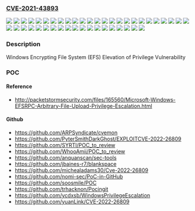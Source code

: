 ### [CVE-2021-43893](https://cve.mitre.org/cgi-bin/cvename.cgi?name=CVE-2021-43893)
![](https://img.shields.io/static/v1?label=Product&message=Windows%2010%20Version%201507&color=blue)
![](https://img.shields.io/static/v1?label=Product&message=Windows%2010%20Version%201607&color=blue)
![](https://img.shields.io/static/v1?label=Product&message=Windows%2010%20Version%201809&color=blue)
![](https://img.shields.io/static/v1?label=Product&message=Windows%2010%20Version%201909&color=blue)
![](https://img.shields.io/static/v1?label=Product&message=Windows%2010%20Version%202004&color=blue)
![](https://img.shields.io/static/v1?label=Product&message=Windows%2010%20Version%2020H2&color=blue)
![](https://img.shields.io/static/v1?label=Product&message=Windows%2010%20Version%2021H1&color=blue)
![](https://img.shields.io/static/v1?label=Product&message=Windows%2010%20Version%2021H2&color=blue)
![](https://img.shields.io/static/v1?label=Product&message=Windows%2011%20version%2021H2&color=blue)
![](https://img.shields.io/static/v1?label=Product&message=Windows%207%20Service%20Pack%201&color=blue)
![](https://img.shields.io/static/v1?label=Product&message=Windows%207&color=blue)
![](https://img.shields.io/static/v1?label=Product&message=Windows%208.1&color=blue)
![](https://img.shields.io/static/v1?label=Product&message=Windows%20Server%202008%20%20Service%20Pack%202&color=blue)
![](https://img.shields.io/static/v1?label=Product&message=Windows%20Server%202008%20R2%20Service%20Pack%201%20(Server%20Core%20installation)&color=blue)
![](https://img.shields.io/static/v1?label=Product&message=Windows%20Server%202008%20R2%20Service%20Pack%201&color=blue)
![](https://img.shields.io/static/v1?label=Product&message=Windows%20Server%202008%20Service%20Pack%202%20(Server%20Core%20installation)&color=blue)
![](https://img.shields.io/static/v1?label=Product&message=Windows%20Server%202008%20Service%20Pack%202&color=blue)
![](https://img.shields.io/static/v1?label=Product&message=Windows%20Server%202012%20(Server%20Core%20installation)&color=blue)
![](https://img.shields.io/static/v1?label=Product&message=Windows%20Server%202012%20R2%20(Server%20Core%20installation)&color=blue)
![](https://img.shields.io/static/v1?label=Product&message=Windows%20Server%202012%20R2&color=blue)
![](https://img.shields.io/static/v1?label=Product&message=Windows%20Server%202012&color=blue)
![](https://img.shields.io/static/v1?label=Product&message=Windows%20Server%202016%20(Server%20Core%20installation)&color=blue)
![](https://img.shields.io/static/v1?label=Product&message=Windows%20Server%202016&color=blue)
![](https://img.shields.io/static/v1?label=Product&message=Windows%20Server%202019%20(Server%20Core%20installation)&color=blue)
![](https://img.shields.io/static/v1?label=Product&message=Windows%20Server%202019&color=blue)
![](https://img.shields.io/static/v1?label=Product&message=Windows%20Server%202022&color=blue)
![](https://img.shields.io/static/v1?label=Product&message=Windows%20Server%20version%202004&color=blue)
![](https://img.shields.io/static/v1?label=Product&message=Windows%20Server%20version%2020H2&color=blue)
![](https://img.shields.io/static/v1?label=Version&message=10.0.0%3C%2010.0.10240.19145%20&color=brighgreen)
![](https://img.shields.io/static/v1?label=Version&message=10.0.0%3C%2010.0.14393.4825%20&color=brighgreen)
![](https://img.shields.io/static/v1?label=Version&message=10.0.0%3C%2010.0.17763.2366%20&color=brighgreen)
![](https://img.shields.io/static/v1?label=Version&message=10.0.0%3C%2010.0.18363.1977%20&color=brighgreen)
![](https://img.shields.io/static/v1?label=Version&message=10.0.0%3C%2010.0.19041.1415%20&color=brighgreen)
![](https://img.shields.io/static/v1?label=Version&message=10.0.0%3C%2010.0.19042.1415%20&color=brighgreen)
![](https://img.shields.io/static/v1?label=Version&message=10.0.0%3C%2010.0.19043.1415%20&color=brighgreen)
![](https://img.shields.io/static/v1?label=Version&message=10.0.0%3C%2010.0.19044.1415%20&color=brighgreen)
![](https://img.shields.io/static/v1?label=Version&message=10.0.0%3C%2010.0.20348.405%20&color=brighgreen)
![](https://img.shields.io/static/v1?label=Version&message=10.0.0%3C%2010.0.22000.376%20&color=brighgreen)
![](https://img.shields.io/static/v1?label=Version&message=6.0.0%3C%206.0.6003.21309%20&color=brighgreen)
![](https://img.shields.io/static/v1?label=Version&message=6.0.0%3C%206.1.7601.25796%20&color=brighgreen)
![](https://img.shields.io/static/v1?label=Version&message=6.1.0%3C%206.1.7601.25796%20&color=brighgreen)
![](https://img.shields.io/static/v1?label=Version&message=6.2.0%3C%206.2.9200.23545%20&color=brighgreen)
![](https://img.shields.io/static/v1?label=Version&message=6.3.0%3C%206.3.9600.20207%20&color=brighgreen)
![](https://img.shields.io/static/v1?label=Vulnerability&message=Elevation%20of%20Privilege&color=brighgreen)

### Description

Windows Encrypting File System (EFS) Elevation of Privilege Vulnerability

### POC

#### Reference
- http://packetstormsecurity.com/files/165560/Microsoft-Windows-EFSRPC-Arbitrary-File-Upload-Privilege-Escalation.html

#### Github
- https://github.com/ARPSyndicate/cvemon
- https://github.com/PyterSmithDarkGhost/EXPLOITCVE-2022-26809
- https://github.com/SYRTI/POC_to_review
- https://github.com/WhooAmii/POC_to_review
- https://github.com/anquanscan/sec-tools
- https://github.com/jbaines-r7/blankspace
- https://github.com/michealadams30/Cve-2022-26809
- https://github.com/nomi-sec/PoC-in-GitHub
- https://github.com/soosmile/POC
- https://github.com/trhacknon/Pocingit
- https://github.com/ycdxsb/WindowsPrivilegeEscalation
- https://github.com/yuanLink/CVE-2022-26809

